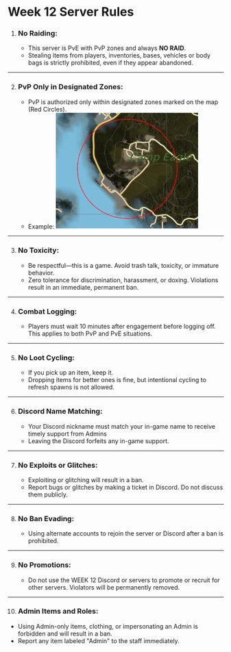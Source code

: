 # Week 12 Server Rules

1. ### **No Raiding**: 
   - This server is PvE with PvP zones and always **NO RAID**.
   - Stealing items from players, inventories, bases, vehicles or body bags is strictly prohibited, even if they appear abandoned.
****
2. ###  **PvP Only in Designated Zones:**
   - PvP is authorized only within designated zones marked on the map (Red Circles).
   - Example: 
     <img src="https://raw.githubusercontent.com/jamesakidd/week12rules/refs/heads/master/pvpexample.jpg" alt="PVP on the in game map" style="zoom:67%;" />   
****
3. ### **No Toxicity:**
     - Be respectful—this is a game. Avoid trash talk, toxicity, or immature behavior.
     - Zero tolerance for discrimination, harassment, or doxing. Violations result in an immediate, permanent ban.

****
4. ### **Combat Logging:**
   - Players must wait 10 minutes after engagement before logging off. This applies to both PvP and PvE situations.
****
5. ### **No Loot Cycling:**

   - If you pick up an item, keep it.
   - Dropping items for better ones is fine, but intentional cycling to refresh spawns is not allowed.
****
6. ### **Discord Name Matching:**

   - Your Discord nickname must match your in-game name to receive timely support from Admins
   - Leaving the Discord forfeits any in-game support.
****
7. ### **No Exploits or Glitches:**

   - Exploiting or glitching will result in a ban.
   - Report bugs or glitches by making a ticket in Discord. Do not discuss them publicly.
****
8. ### **No Ban Evading:**

   - Using alternate accounts to rejoin the server or Discord after a ban is prohibited.
****
9. ### **No Promotions:**

   - Do not use the WEEK 12 Discord or servers to promote or recruit for other servers. Violators will be permanently removed.
****
10. ### **Admin Items and Roles:**
   - Using Admin-only items, clothing, or impersonating an Admin is forbidden and will result in a ban.
   - Report any item labeled "Admin" to the staff immediately.

   

   ​		

   

   

   

   

   

   

   ​	

   

   






